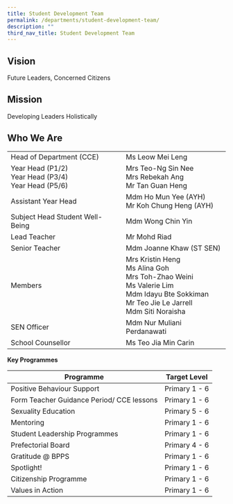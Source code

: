 ```yaml
---
title: Student Development Team
permalink: /departments/student-development-team/
description: ""
third_nav_title: Student Development Team
---
```

Vision
------

Future Leaders, Concerned Citizens

  

Mission
-------

Developing Leaders Holistically

  

Who We Are 
-----------

|  |  | 
| -------- | -------- | 
| Head of Department (CCE)     | Ms Leow Mei Leng     | 
|Year Head (P1/2) <br>Year Head (P3/4)<br>Year Head (P5/6)|Mrs Teo-Ng Sin Nee<br>Mrs Rebekah Ang<br>Mr Tan Guan Heng|
|Assistant Year Head|Mdm Ho Mun Yee (AYH)<br>Mr Koh Chung Heng (AYH)|
|Subject Head Student Well-Being|Mdm Wong Chin Yin
|Lead Teacher |Mr Mohd Riad|
|Senior Teacher|Mdm Joanne Khaw (ST SEN)|
|Members|Mrs Kristin Heng <br>Ms Alina Goh<br>Mrs Toh-Zhao Weini<br>Ms Valerie Lim<br>Mdm Idayu Bte Sokkiman <br>Mr Teo Jie Le Jarrell <br>Mdm Siti Noraisha|
|SEN Officer|Mdm Nur Muliani Perdanawati
|School Counsellor| Ms Teo Jia Min Carin

**Key Programmes**



|  Programme | Target Level| 
| -------- | -------- | 
|Positive Behaviour Support|Primary 1 - 6|
|Form Teacher Guidance Period/ CCE lessons|Primary 1 - 6|
|Sexuality Education|Primary 5 - 6|
|Mentoring|Primary 1 - 6|
|Student Leadership Programmes|Primary 1 - 6|
|Prefectorial Board|Primary 4 - 6 |
|Gratitude @ BPPS|Primary 1 - 6 |
|Spotlight!|Primary 1 - 6|
|Citizenship Programme|Primary 1 - 6 |
|Values in Action|Primary 1 - 6|
